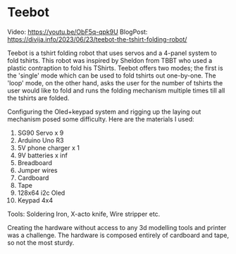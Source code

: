 # Teebot
Video: https://youtu.be/ObF5q-qpk9U
BlogPost: https://divija.info/2023/06/23/teebot-the-tshirt-folding-robot/

Teebot is a tshirt folding robot that uses servos and a 4-panel system to fold tshirts. This robot was inspired by Sheldon from TBBT who used a plastic contraption to fold his TShirts. Teebot offers two modes; the first is the 'single' mode which can be used to fold tshirts out one-by-one. The 'loop' mode, on the other hand, asks the user for the number of tshirts the user would like to fold and runs the folding mechanism multiple times till all the tshirts are folded. 

Configuring the Oled+keypad system and rigging up the laying out mechanism posed some difficulty. Here are the materials I used:
1. SG90 Servo x 9
2. Arduino Uno R3
3. 5V phone charger x 1
4. 9V batteries x inf
5. Breadboard
6. Jumper wires
7. Cardboard
8. Tape
9. 128x64 i2c Oled
10.  Keypad 4x4

Tools: Soldering Iron, X-acto knife, Wire stripper etc.
   
Creating the hardware without access to any 3d modelling tools and printer was a challenge. The hardware is composed entirely of cardboard and tape, so not the most sturdy. 
